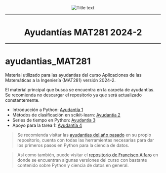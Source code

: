 <center><img src="https://matematica.usm.cl/wp-content/themes/dmatUSM/assets/img/logoDMAT2.png" title="Title text" /></center>
<hr style="height:2px;border:none"/>
<h1 align='center'> Ayudantías MAT281 2024-2</h1>
<hr style="height:2px;border:none"/>

# ayudantias_MAT281
Material utilizado para las ayudantías del curso Aplicaciones de las Matemáticas a la Ingeniería (MAT281) versión 2024-2.

El material principal que busca se encuentra en la carpeta de ayudantías. Se recomienda no descargar el repositorio ya que será actualizado constantemente.

- Introducción a Python: [Ayudantía 1](ayudantias/Ayud1_MAT281_recuerdo_python_remake.ipynb)
- Métodos de clasificación en scikit-learn: [Ayudantía 2](ayudantias/Ayud2_MAT281_classification_sklearn.ipynb)
- Series de tiempo en Python: [Ayudantía 3](ayudantias/Ayud3_MAT281_time_series.ipynb)
- Apoyo para la tarea 1: [Ayudantía 4](ayudantias/Ayud4_MAT281_T1.ipynb)

> Se recomienda visitar las [ayudantías del año pasado](https://github.com/AlejandroVillazonG/ayudantias_MAT281/tree/main) en su propio repositorio, cuenta con todas las herramientas necesarias para dar los primeros pasos en Python para la ciencia de datos. 

> Así como también, puede visitar el [repositorio de Francisco Alfaro](https://github.com/fralfaro?tab=repositories) en donde se encuentran algunas versiones del curso con bastante contenido sobre Python y ciencia de datos en general.
